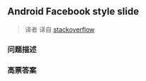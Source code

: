## Android Facebook style slide

> 译者 译自 [stackoverflow](http://stackoverflow.com/questions/8657894/android-facebook-style-slide) 

### 问题描述 

### 高票答案 

